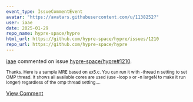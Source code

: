 ```yaml
---
event_type: IssueCommentEvent
avatar: "https://avatars.githubusercontent.com/u/1138252?"
user: iaae
date: 2025-01-29
repo_name: hypre-space/hypre
html_url: https://github.com/hypre-space/hypre/issues/1210
repo_url: https://github.com/hypre-space/hypre
---
```


<a href='https://github.com/iaae' target='_blank'>iaae</a> commented on issue <a href='https://github.com/hypre-space/hypre/issues/1210' target='_blank'>hypre-space/hypre#1210</a>.

<small>Thanks. Here is a sample MRE based on ex5.c. You can run it with -thread n setting to set OMP thread. It shows all available cores are used (use -loop x or -n largeN to make it run longer) regardless of the omp thread setting....</small>

<a href='https://github.com/hypre-space/hypre/issues/1210' target='_blank'>View Comment</a>